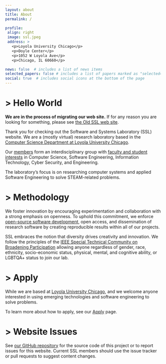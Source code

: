 ```yaml
---
layout: about
title: About
permalink: /

profile:
 align: right
 image: ssl.jpeg
 address: >
   <p>Loyola University Chicago</p>
   <p>Doyle Center</p>
   <p>1052 W Loyola Ave</p>
   <p>Chicago, IL 60660</p>

news: false  # includes a list of news items
selected_papers: false # includes a list of papers marked as "selected={true}"
social: true  # includes social icons at the bottom of the page
---
```

<!-- Markdown Syntax: https://www.markdownguide.org/ -->

# > Hello World

**We are in the process of migrating our web site.**
If for any reason you are looking for something, please see [the Old SSL web site](https://loyolachicagocs.github.io/ssl/).

Thank you for checking out the Software and Systems Laboratory (SSL) website. We are a (mostly virtual) research laboratory based in the [Computer Science Department at Loyola University Chicago](https://www.luc.edu/cs).

Our [members]() form an interdisciplinary group with [faculty and student interests]() in Computer Science, Software Engineering, Information Technology, Cyber Security, and Engineering.

The laboratory’s focus is on researching computer systems and applied Software Engineering to solve STEAM-related problems.

# > Methodology

We foster innovation by encouraging experimentation and collaboration with a strong emphasis on openness. To uphold this commitment, we enforce [open-source software development](https://github.com/SoftwareSystemsLaboratory), open access, and dissemination of research software by creating reproducible results within all of our projects.

SSL embraces the notion that diversity drives creativity and innovation. We follow the principles of the [IEEE Special Technical Community on Broadening Participation](http://stcbp.org/) allowing anyone regardless of gender, race, ethnicity, socio-economic status, physical, mental, and cognitive ability, or LGBTQA+ status to join our lab.

# > Apply

While we are based at [Loyola University Chicago](https://www.luc.edu/), and we welcome anyone interested in using emerging technologies and software engineering to solve problems.

To learn more about how to apply, see our [Apply](/apply/) page.

# > Website Issues

See [our GitHub repository](https://github.com/LoyolaChicagoCS/ssl2) for the source code of this project or to report issues for this website. Current SSL members should use the issue tracker or pull requests to suggest content changes.

<!-- TODO: Create other formats of the website and host them on GitHub releases -->
<!-- # > Other Formats {#other-formats}

This site is also available in printable PDF or eBook formats. -->
